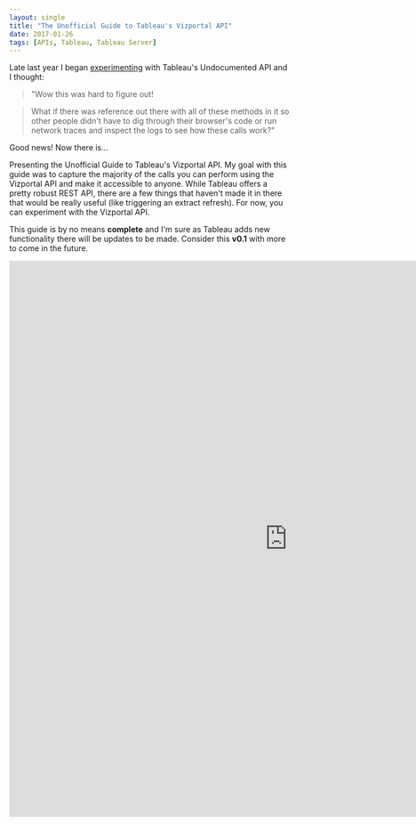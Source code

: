 ```yaml
---
layout: single
title: "The Unofficial Guide to Tableau's Vizportal API"
date: 2017-01-26
tags: [APIs, Tableau, Tableau Server]
---
```


Late last year I began [experimenting](https://viziblydiffrnt.github.io/blog/2016/12/14/tableaus-undocumented-api-made-easy-with-python) with Tableau's Undocumented API and I thought:

> "Wow this was hard to figure out! 

> What if there was reference out there with all of these methods in it so other people didn't have to dig through their browser's code or run network traces and inspect the logs to see how these calls work?"

Good news! Now there is...

Presenting the Unofficial Guide to Tableau's Vizportal API. My goal with this guide was to capture the majority of the calls you can perform using the Vizportal API and make it accessible to anyone. While Tableau offers a pretty robust REST API, there are a few things that haven't made it in there that would be really useful (like triggering an extract refresh). For now, you can experiment with the Vizportal API.

This guide is by no means **complete** and I'm sure as Tableau adds new functionality there will be updates to be made. Consider this **v0.1** with more to come in the future. 

<iframe src="https://viziblydiffrnt.github.io/vizportal.html" frameborder="0" allowfullscreen="true" height="1000" width="1000">
</iframe> 